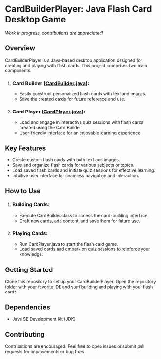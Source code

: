 # CardBuilderPlayer: Java Flash Card Desktop Game  

*Work in progress, contributions are appreciated!*
## Overview
CardBuilderPlayer is a Java-based desktop application designed for creating and playing with flash cards. This project comprises two main components:
1. ### Card Builder ([CardBuilder.java](src/CardBuilder.java)):
   - Easily construct personalized flash cards with text and images.
   - Save the created cards for future reference and use.
2. ### Card Player ([CardPlayer.java](src/CardPlayer.java)):
   - Load and engage in interactive quiz sessions with flash cards created using the Card Builder.
   - User-friendly interface for an enjoyable learning experience.
## Key Features
- Create custom flash cards with both text and images.
- Save and organize flash cards for various subjects or topics.
- Load saved flash cards and initiate quiz sessions for effective learning.
- Intuitive user interface for seamless navigation and interaction.
## How to Use
1. ### Building Cards:
   - Execute CardBuilder.class to access the card-building interface.
   - Craft new cards, add content, and save them for future use.
2. ### Playing Cards:
   - Run CardPlayer.java to start the flash card game.
   - Load saved cards and embark on quiz sessions to reinforce your knowledge.
## Getting Started
Clone this repository to set up your CardBuilderPlayer. Open the repository folder with your favorite IDE and start building and playing with your flash cards.
## Dependencies
- Java SE Development Kit (JDK)
## Contributing
Contributions are encouraged! Feel free to open issues or submit pull requests for improvements or bug fixes.
